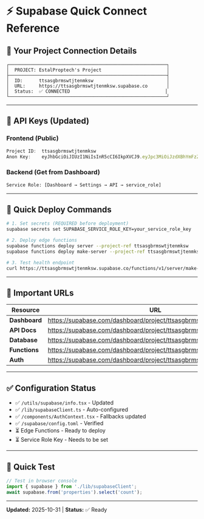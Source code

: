 # ⚡ Supabase Quick Connect Reference

## 🎯 Your Project Connection Details

```plaintext
┌──────────────────────────────────────────────────────────┐
│  PROJECT: EstalProptech's Project                        │
├──────────────────────────────────────────────────────────┤
│  ID:      ttsasgbrmswtjtenmksw                           │
│  URL:     https://ttsasgbrmswtjtenmksw.supabase.co       │
│  Status:  ✅ CONNECTED                                   │
└──────────────────────────────────────────────────────────┘
```

---

## 🔑 API Keys (Updated)

### Frontend (Public)
```typescript
Project ID:  ttsasgbrmswtjtenmksw
Anon Key:    eyJhbGciOiJIUzI1NiIsInR5cCI6IkpXVCJ9.eyJpc3MiOiJzdXBhYmFzZSIsInJlZiI6InR0c2FzZ2JybXN3dGp0ZW5ta3N3Iiwicm9sZSI6ImFub24iLCJpYXQiOjE3MzA2NjY5NDIsImV4cCI6MjA0NjI0Mjk0Mn0.J5lXZwYIgS8jLBzLgRf7V3TGZ_IwBq5L5_0Q3kF4I_0
```

### Backend (Get from Dashboard)
```bash
Service Role: [Dashboard → Settings → API → service_role]
```

---

## 🚀 Quick Deploy Commands

```bash
# 1. Set secrets (REQUIRED before deployment)
supabase secrets set SUPABASE_SERVICE_ROLE_KEY=your_service_role_key

# 2. Deploy edge functions
supabase functions deploy server --project-ref ttsasgbrmswtjtenmksw
supabase functions deploy make-server --project-ref ttsasgbrmswtjtenmksw

# 3. Test health endpoint
curl https://ttsasgbrmswtjtenmksw.supabase.co/functions/v1/server/make-server-96250128/health
```

---

## 🔗 Important URLs

| Resource | URL |
|----------|-----|
| **Dashboard** | https://supabase.com/dashboard/project/ttsasgbrmswtjtenmksw |
| **API Docs** | https://supabase.com/dashboard/project/ttsasgbrmswtjtenmksw/api |
| **Database** | https://supabase.com/dashboard/project/ttsasgbrmswtjtenmksw/editor |
| **Functions** | https://supabase.com/dashboard/project/ttsasgbrmswtjtenmksw/functions |
| **Auth** | https://supabase.com/dashboard/project/ttsasgbrmswtjtenmksw/auth |

---

## ✅ Configuration Status

- ✅ `/utils/supabase/info.tsx` - Updated
- ✅ `/lib/supabaseClient.ts` - Auto-configured
- ✅ `/components/AuthContext.tsx` - Fallbacks updated
- ✅ `/supabase/config.toml` - Verified
- ⏳ Edge Functions - Ready to deploy
- ⏳ Service Role Key - Needs to be set

---

## 🧪 Quick Test

```typescript
// Test in browser console
import { supabase } from './lib/supabaseClient';
await supabase.from('properties').select('count');
```

---

**Updated:** 2025-10-31 | **Status:** ✅ Ready

